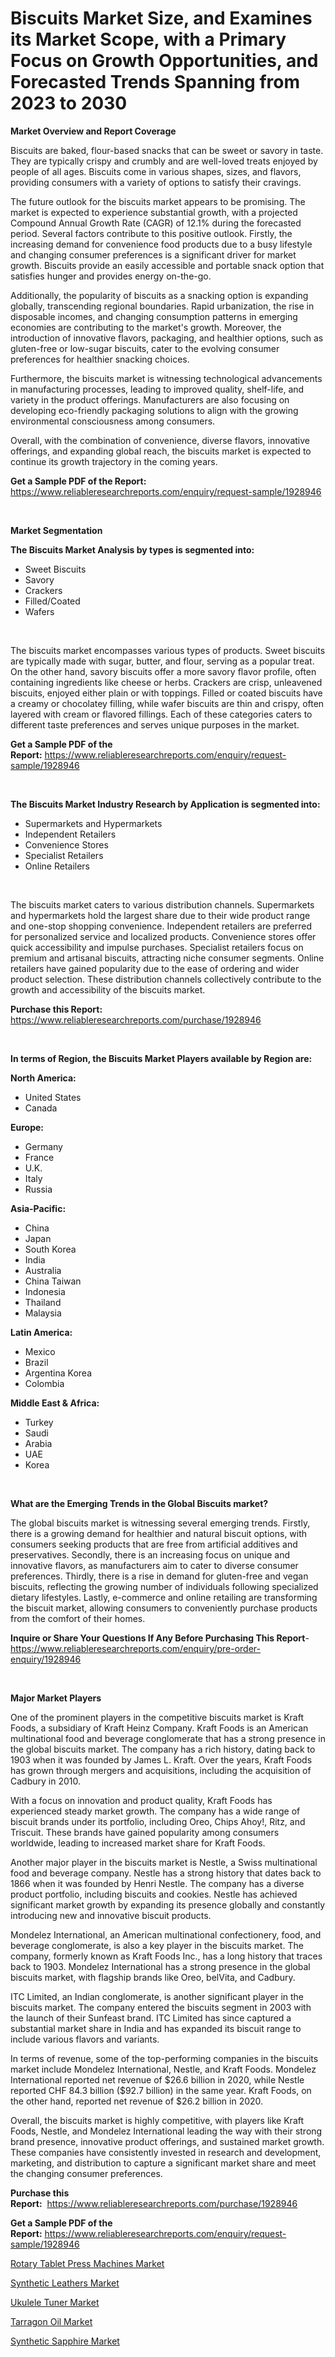 <p><h1>Biscuits Market Size, and Examines its Market Scope, with a Primary Focus on Growth Opportunities, and Forecasted Trends Spanning from 2023 to 2030</h1></p><p><strong>Market Overview and Report Coverage</strong></p>
<p><p>Biscuits are baked, flour-based snacks that can be sweet or savory in taste. They are typically crispy and crumbly and are well-loved treats enjoyed by people of all ages. Biscuits come in various shapes, sizes, and flavors, providing consumers with a variety of options to satisfy their cravings.</p><p>The future outlook for the biscuits market appears to be promising. The market is expected to experience substantial growth, with a projected Compound Annual Growth Rate (CAGR) of 12.1% during the forecasted period. Several factors contribute to this positive outlook. Firstly, the increasing demand for convenience food products due to a busy lifestyle and changing consumer preferences is a significant driver for market growth. Biscuits provide an easily accessible and portable snack option that satisfies hunger and provides energy on-the-go.</p><p>Additionally, the popularity of biscuits as a snacking option is expanding globally, transcending regional boundaries. Rapid urbanization, the rise in disposable incomes, and changing consumption patterns in emerging economies are contributing to the market's growth. Moreover, the introduction of innovative flavors, packaging, and healthier options, such as gluten-free or low-sugar biscuits, cater to the evolving consumer preferences for healthier snacking choices.</p><p>Furthermore, the biscuits market is witnessing technological advancements in manufacturing processes, leading to improved quality, shelf-life, and variety in the product offerings. Manufacturers are also focusing on developing eco-friendly packaging solutions to align with the growing environmental consciousness among consumers.</p><p>Overall, with the combination of convenience, diverse flavors, innovative offerings, and expanding global reach, the biscuits market is expected to continue its growth trajectory in the coming years.</p></p>
<p><strong>Get a Sample PDF of the Report:</strong> <a href="https://www.reliableresearchreports.com/enquiry/request-sample/1928946">https://www.reliableresearchreports.com/enquiry/request-sample/1928946</a></p>
<p>&nbsp;</p>
<p><strong>Market Segmentation</strong></p>
<p><strong>The Biscuits Market Analysis by types is segmented into:</strong></p>
<p><ul><li>Sweet Biscuits</li><li>Savory</li><li>Crackers</li><li>Filled/Coated</li><li>Wafers</li></ul></p>
<p>&nbsp;</p>
<p><p>The biscuits market encompasses various types of products. Sweet biscuits are typically made with sugar, butter, and flour, serving as a popular treat. On the other hand, savory biscuits offer a more savory flavor profile, often containing ingredients like cheese or herbs. Crackers are crisp, unleavened biscuits, enjoyed either plain or with toppings. Filled or coated biscuits have a creamy or chocolatey filling, while wafer biscuits are thin and crispy, often layered with cream or flavored fillings. Each of these categories caters to different taste preferences and serves unique purposes in the market.</p></p>
<p><strong>Get a Sample PDF of the Report:</strong>&nbsp;<a href="https://www.reliableresearchreports.com/enquiry/request-sample/1928946">https://www.reliableresearchreports.com/enquiry/request-sample/1928946</a></p>
<p>&nbsp;</p>
<p><strong>The Biscuits Market Industry Research by Application is segmented into:</strong></p>
<p><ul><li>Supermarkets and Hypermarkets</li><li>Independent Retailers</li><li>Convenience Stores</li><li>Specialist Retailers</li><li>Online Retailers</li></ul></p>
<p>&nbsp;</p>
<p><p>The biscuits market caters to various distribution channels. Supermarkets and hypermarkets hold the largest share due to their wide product range and one-stop shopping convenience. Independent retailers are preferred for personalized service and localized products. Convenience stores offer quick accessibility and impulse purchases. Specialist retailers focus on premium and artisanal biscuits, attracting niche consumer segments. Online retailers have gained popularity due to the ease of ordering and wider product selection. These distribution channels collectively contribute to the growth and accessibility of the biscuits market.</p></p>
<p><strong>Purchase this Report:</strong>&nbsp; <a href="https://www.reliableresearchreports.com/purchase/1928946">https://www.reliableresearchreports.com/purchase/1928946</a></p>
<p>&nbsp;</p>
<p><strong>In terms of Region, the Biscuits Market Players available by Region are:</strong></p>
<p>
    <p> <strong> North America: </strong>
        <ul>
            <li>United States</li>
            <li>Canada</li>
        </ul>
        </p> 
    <p> <strong> Europe: </strong>
        <ul>
            <li>Germany</li>
            <li>France</li>
            <li>U.K.</li>
            <li>Italy</li>
            <li>Russia</li>
        </ul>
        </p> 
    <p> <strong> Asia-Pacific: </strong>
        <ul>
            <li>China</li>
            <li>Japan</li>
            <li>South Korea</li>
            <li>India</li>
            <li>Australia</li>
            <li>China Taiwan</li>
            <li>Indonesia</li>
            <li>Thailand</li>
            <li>Malaysia</li>
        </ul>
        </p> 
    <p> <strong> Latin America: </strong>
        <ul>
            <li>Mexico</li>
            <li>Brazil</li>
            <li>Argentina Korea</li>
            <li>Colombia</li>
        </ul>
        </p> 
    <p> <strong> Middle East & Africa: </strong>
        <ul>
            <li>Turkey</li>
            <li>Saudi</li>
            <li>Arabia</li>
            <li>UAE</li>
            <li>Korea</li>
        </ul>
    </p>
    </p>
<p>&nbsp;</p>
<p><strong>What are the Emerging Trends in the Global Biscuits market?</strong></p>
<p><p>The global biscuits market is witnessing several emerging trends. Firstly, there is a growing demand for healthier and natural biscuit options, with consumers seeking products that are free from artificial additives and preservatives. Secondly, there is an increasing focus on unique and innovative flavors, as manufacturers aim to cater to diverse consumer preferences. Thirdly, there is a rise in demand for gluten-free and vegan biscuits, reflecting the growing number of individuals following specialized dietary lifestyles. Lastly, e-commerce and online retailing are transforming the biscuit market, allowing consumers to conveniently purchase products from the comfort of their homes.</p></p>
<p><strong>Inquire or Share Your Questions If Any Before Purchasing This Report</strong>- <a href="https://www.reliableresearchreports.com/enquiry/pre-order-enquiry/1928946">https://www.reliableresearchreports.com/enquiry/pre-order-enquiry/1928946</a></p>
<p>&nbsp;</p>
<p><strong>Major Market Players</strong></p>
<p><p>One of the prominent players in the competitive biscuits market is Kraft Foods, a subsidiary of Kraft Heinz Company. Kraft Foods is an American multinational food and beverage conglomerate that has a strong presence in the global biscuits market. The company has a rich history, dating back to 1903 when it was founded by James L. Kraft. Over the years, Kraft Foods has grown through mergers and acquisitions, including the acquisition of Cadbury in 2010.</p><p>With a focus on innovation and product quality, Kraft Foods has experienced steady market growth. The company has a wide range of biscuit brands under its portfolio, including Oreo, Chips Ahoy!, Ritz, and Triscuit. These brands have gained popularity among consumers worldwide, leading to increased market share for Kraft Foods.</p><p>Another major player in the biscuits market is Nestle, a Swiss multinational food and beverage company. Nestle has a strong history that dates back to 1866 when it was founded by Henri Nestle. The company has a diverse product portfolio, including biscuits and cookies. Nestle has achieved significant market growth by expanding its presence globally and constantly introducing new and innovative biscuit products.</p><p>Mondelez International, an American multinational confectionery, food, and beverage conglomerate, is also a key player in the biscuits market. The company, formerly known as Kraft Foods Inc., has a long history that traces back to 1903. Mondelez International has a strong presence in the global biscuits market, with flagship brands like Oreo, belVita, and Cadbury.</p><p>ITC Limited, an Indian conglomerate, is another significant player in the biscuits market. The company entered the biscuits segment in 2003 with the launch of their Sunfeast brand. ITC Limited has since captured a substantial market share in India and has expanded its biscuit range to include various flavors and variants.</p><p>In terms of revenue, some of the top-performing companies in the biscuits market include Mondelez International, Nestle, and Kraft Foods. Mondelez International reported net revenue of $26.6 billion in 2020, while Nestle reported CHF 84.3 billion ($92.7 billion) in the same year. Kraft Foods, on the other hand, reported net revenue of $26.2 billion in 2020.</p><p>Overall, the biscuits market is highly competitive, with players like Kraft Foods, Nestle, and Mondelez International leading the way with their strong brand presence, innovative product offerings, and sustained market growth. These companies have consistently invested in research and development, marketing, and distribution to capture a significant market share and meet the changing consumer preferences.</p></p>
<p><strong>Purchase this Report:</strong>&nbsp;&nbsp;<a href="https://www.reliableresearchreports.com/purchase/1928946">https://www.reliableresearchreports.com/purchase/1928946</a></p>
<p></p>
<p><strong>Get a Sample PDF of the Report:</strong>&nbsp;<a href="https://www.reliableresearchreports.com/enquiry/request-sample/1928946">https://www.reliableresearchreports.com/enquiry/request-sample/1928946</a></p>
<p><p><a href="https://github.com/gshchiplitsov/Market-Research-Report-List-1/blob/main/rotary-tablet-press-machines-market.md">Rotary Tablet Press Machines Market</a></p><p><a href="https://medium.com/@sandyabbott2023/synthetic-leathers-market-research-report-its-history-and-forecast-2023-to-2030-be407c9d6010">Synthetic Leathers Market</a></p><p><a href="https://github.com/ambrozg/Market-Research-Report-List-1/blob/main/ukulele-tuner-market.md">Ukulele Tuner Market</a></p><p><a href="https://medium.com/@isaiasmarks/tarragon-oil-market-the-key-to-successful-business-strategy-forecast-till-2030-d7c6ae4ccda1">Tarragon Oil Market</a></p><p><a href="https://medium.com/@cameronhuel/synthetic-sapphire-market-competitive-analysis-market-trends-and-forecast-to-2030-936aefbdab96">Synthetic Sapphire Market</a></p></p>